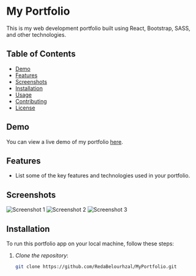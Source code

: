 # My Portfolio

This is my web development portfolio built using React, Bootstrap, SASS, and other technologies.

## Table of Contents

- [Demo](#demo)
- [Features](#features)
- [Screenshots](#screenshots)
- [Installation](#installation)
- [Usage](#usage)
- [Contributing](#contributing)
- [License](#license)

## Demo

You can view a live demo of my portfolio [here](#your-live-demo-link).

## Features

- List some of the key features and technologies used in your portfolio.

## Screenshots

![Screenshot 1](/screenshots/screenshot1.png)
![Screenshot 2](/screenshots/screenshot2.png)
![Screenshot 3](/screenshots/screenshot3.png)

## Installation

To run this portfolio app on your local machine, follow these steps:

1. _Clone the repository_:

   ```bash
   git clone https://github.com/RedaBelourhzal/MyPortfolio.git
   ```
